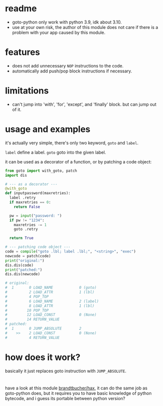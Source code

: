 # readme
- goto-python only work with python 3.9, idk about 3.10.
- use at your own risk, the author of this module does not care if there is a problem with your app caused by this module.

# features
- does not add unnecessary `NOP` instructions to the code.
- automatically add push/pop block instructions if necessary.

# limitations
- can't jump into 'with', 'for', 'except', and 'finally' block. but can jump out of it.

# usage and examples
it's actually very simple, there's only two keyword, `goto` and `label`.

`label` define a label.
`goto` goto into the given label.

it can be used as a decorator of a function, or by patching a code object:
```py
from goto import with_goto, patch
import dis

# --- as a decorator ---
@with_goto
def inputpassword(maxretries):
  label .retry
  if maxretries == 0:
    return False

  pw = input("password: ")
  if pw != "1234":
    maxretries -= 1
    goto .retry

  return True

# --- patching code object ---
code = compile("goto .lbl; label .lbl;", "<string>", "exec")
newcode = patch(code)
print("original:")
dis.dis(code)
print("patched:")
dis.dis(newcode)

# original:
#  1       0 LOAD_NAME            0 (goto)
#          2 LOAD_ATTR            1 (lbl)
#          4 POP_TOP
#          6 LOAD_NAME            2 (label)
#          8 LOAD_ATTR            1 (lbl)
#         10 POP_TOP
#         12 LOAD_CONST           0 (None)
#         14 RETURN_VALUE
# patched:
#  1       0 JUMP_ABSOLUTE        2
#    >>    2 LOAD_CONST           0 (None)
#          4 RETURN_VALUE
```

# how does it work?
basically it just replaces goto instruction with `JUMP_ABSOLUTE`.

#
have a look at this module [brandtbucher/hax](https://github.com/brandtbucher/hax),
it can do the same job as goto-python does, but it requires you to have basic knowledge of python bytecode,
and i guess its portable between python version?
